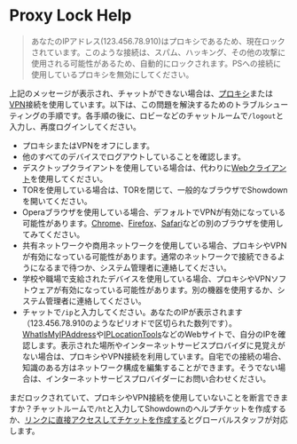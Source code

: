 # Proxy Lock Help

> あなたのIPアドレス(123.456.78.910)はプロキシであるため、現在ロックされています。このような接続は、スパム、ハッキング、その他の攻撃に使用される可能性があるため、自動的にロックされます。PSへの接続に使用しているプロキシを無効にしてください。

上記のメッセージが表示され、チャットができない場合は、[プロキシ](https://ja.wikipedia.org/wiki/%E3%83%97%E3%83%AD%E3%82%AD%E3%82%B7)または[VPN](https://ja.wikipedia.org/wiki/Virtual_Private_Network)接続を使用しています。以下は、この問題を解決するためのトラブルシューティングの手順です。各手順の後に、ロビーなどのチャットルームで`/logout`と入力し、再度ログインしてください。
- プロキシまたはVPNをオフにします。
- 他のすべてのデバイスでログアウトしていることを確認します。
- デスクトップクライアントを使用している場合は、代わりに[Webクライアント](https://play.pokemonshowdown.com)を使用してください。
- TORを使用している場合は、TORを閉じて、一般的なブラウザでShowdownを開いてください。
- Operaブラウザを使用している場合、デフォルトでVPNが有効になっている可能性があります。[Chrome](https://ja.wikipedia.org/wiki/Google_Chrome)、[Firefox](https://ja.wikipedia.org/wiki/Mozilla_Firefox)、[Safari](https://ja.wikipedia.org/wiki/Safari)などの別のブラウザを使用してみてください。
- 共有ネットワークや商用ネットワークを使用している場合、プロキシやVPNが有効になっている可能性があります。通常のネットワークで接続できるようになるまで待つか、システム管理者に連絡してください。
- 学校や職場で支給されたデバイスを使用している場合、プロキシやVPNソフトウェアが有効になっている可能性があります。別の機器を使用するか、システム管理者に連絡してください。
- チャットで`/ip`と入力してください。あなたのIPが表示されます（123.456.78.910のようなピリオドで区切られた数列です）。[WhatIsMyIPAddress](https://whatismyipaddress.com/)や[IPLocationTools](https://www.iplocationtools.com/)などのWebサイトで、自分のIPを確認します。表示された場所やインターネットサービスプロバイダに見覚えがない場合は、プロキシやVPN接続を利用しています。自宅での接続の場合、知識のある方はネットワーク構成を編集することができます。そうでない場合は、インターネットサービスプロバイダーにお問い合わせください。

まだロックされていて、プロキシやVPN接続を使用していないことを断言できますか？チャットルームで`/ht`と入力してShowdownのヘルプチケットを作成するか、[リンクに直接アクセスしてチケットを作成する](https://play.pokemonshowdown.com/view-help-request)とグローバルスタッフが対応します。
